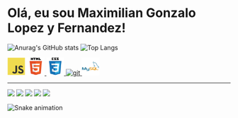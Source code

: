 # Olá, eu sou Maximilian Gonzalo Lopez y Fernandez!

![Anurag's GitHub stats](https://github-readme-stats.vercel.app/api?username=MaxLyFe&show_icons=true&theme=highcontrast)
![Top Langs](https://github-readme-stats.vercel.app/api/top-langs/?username=MaxLyFe&layout=compact&theme=highcontrast)

<a href="https://developer.mozilla.org/en-US/docs/Web/JavaScript" target="_blank"> <img src="https://raw.githubusercontent.com/devicons/devicon/master/icons/javascript/javascript-original.svg" alt="javascript" width="40" height="40"/></a>
<a href="https://www.w3.org/html/" target="_blank"> <img src="https://raw.githubusercontent.com/devicons/devicon/master/icons/html5/html5-original-wordmark.svg" alt="html5" width="40" height="40"/> </a> 
<a href="https://www.w3schools.com/css/" target="_blank"> <img src="https://raw.githubusercontent.com/devicons/devicon/master/icons/css3/css3-original-wordmark.svg" alt="css3" width="40" height="40"/> </a>
<a href="https://git-scm.com/" target="_blank"> <img src="https://www.vectorlogo.zone/logos/git-scm/git-scm-icon.svg" alt="git" width="40" height="40"/> </a>
<a href="https://www.mysql.com/" target="_blank"> <img src="https://raw.githubusercontent.com/devicons/devicon/master/icons/mysql/mysql-original-wordmark.svg" alt="mysql" width="40" height="40"/> </a>

</div>

<hr>

[<img src="https://img.shields.io/badge/youtube-%23E60023.svg?&style=for-the-badge&logo=youtube&logoColor=white" />](https://www.youtube.com/channel/UCZVNbKorytLY2RJHa1CzKdg)  [<img src = "https://img.shields.io/badge/instagram-%23E4405F.svg?&style=for-the-badge&logo=instagram&logoColor=white">](https://www.instagram.com/max.lyfe/) [<img src="https://img.shields.io/badge/linkedin-%230077B5.svg?&style=for-the-badge&logo=linkedin&logoColor=white" />](https://github.com/maxlyfe) [<img src="https://img.shields.io/badge/Codepen-000000?style=for-the-badge&logo=codepen&logoColor=white" />](https://codepen.io/maxlyfe) [<img src="https://img.shields.io/badge/-gmail-2EC866?style=for-the-badge&logo=gmail&logoColor=white" />](mailto:maximilianolyfbuzios@gmail.com)

![Snake animation](https://github.com/codethi/codethi/blob/output/github-contribution-grid-snake.svg)
